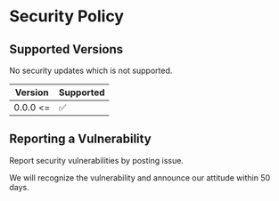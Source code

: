 # Security Policy


## Supported Versions

No security updates which is not supported.

| Version | Supported          |
| ------- | ------------------ |
| 0.0.0 <=| :white_check_mark: |


## Reporting a Vulnerability

Report security vulnerabilities by posting issue.

We will recognize the vulnerability and announce our attitude within 50 days.
